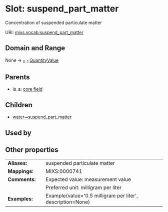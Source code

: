 
# Slot: suspend_part_matter


Concentration of suspended particulate matter

URI: [mixs.vocab:suspend_part_matter](https://w3id.org/mixs/vocab/suspend_part_matter)


## Domain and Range

None &#8594;  <sub>0..1</sub> [QuantityValue](QuantityValue.md)

## Parents

 *  is_a: [core field](core_field.md)

## Children

 *  [water➞suspend_part_matter](water_suspend_part_matter.md)

## Used by


## Other properties

|  |  |  |
| --- | --- | --- |
| **Aliases:** | | suspended particulate matter |
| **Mappings:** | | MIXS:0000741 |
| **Comments:** | | Expected value: measurement value |
|  | | Preferred unit: milligram per liter |
| **Examples:** | | Example(value='0.5 milligram per liter', description=None) |

